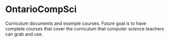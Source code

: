 OntarioCompSci
==============

Curriculum documents and example courses. Future goal is to have complete courses that cover the curriculum that computer science teachers can grab and use.
